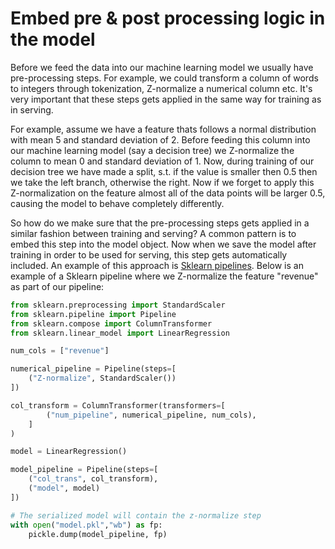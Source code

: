 # Embed pre & post processing logic in the model

Before we feed the data into our machine learning model we usually have pre-processing steps. For example, we could transform a column of words to integers through tokenization, Z-normalize a numerical column etc. It's very important that these steps gets applied in the same way for training as in serving.

For example, assume we have a feature thats follows a normal distribution with mean 5 and standard deviation of 2. Before feeding this column into our machine learning model (say a decision tree) we Z-normalize the column to mean 0 and standard deviation of 1. Now, during training of our decision tree we have made a split, s.t. if the value is smaller then 0.5 then we take the left branch, otherwise the right. Now if we forget to apply this Z-normalization on the feature almost all of the data points will be larger 0.5, causing the model to behave completely differently.

So how do we make sure that the pre-processing steps gets applied in a similar fashion between training and serving? A common pattern is to embed this step into the model object. Now when we save the model after training in order to be used for serving, this step gets automatically included. An example of this approach is [Sklearn pipelines](https://scikit-learn.org/stable/modules/generated/sklearn.pipeline.Pipeline.html). Below is an example of a Sklearn pipeline where we Z-normalize the feature "revenue" as part of our pipeline:

```python 
from sklearn.preprocessing import StandardScaler
from sklearn.pipeline import Pipeline
from sklearn.compose import ColumnTransformer
from sklearn.linear_model import LinearRegression

num_cols = ["revenue"]

numerical_pipeline = Pipeline(steps=[
    ("Z-normalize", StandardScaler())
])

col_transform = ColumnTransformer(transformers=[
        ("num_pipeline", numerical_pipeline, num_cols),
    ]
)

model = LinearRegression()

model_pipeline = Pipeline(steps=[
    ("col_trans", col_transform),
    ("model", model)
])

# The serialized model will contain the z-normalize step
with open("model.pkl","wb") as fp:
    pickle.dump(model_pipeline, fp)
```
